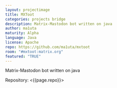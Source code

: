 ```yaml
---
layout: projectimage
title: MXToot
categories: projects bridge
description: Matrix-Mastodon bot written on java
author: ma1uta
maturity: Alpha
language: Java
license: Apache
repo: https://github.com/ma1uta/mxtoot
room: "#mxtoot:matrix.org"
featured: "TRUE"
---
```


Matrix-Mastodon bot written on java

Repository: <{{page.repo}}>
